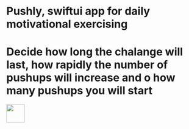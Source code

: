 # Pushly, swiftui app for daily motivational exercising 

# Decide how long the chalange will last, how rapidly the number of pushups will increase and o how many pushups you will start
<img src="[https://github.com/favicon.ico](https://github.com/Rektoooooo/Pushly/blob/main/Repo%20photos/IMG_6996.PNG)" width="48">
